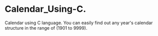 # Calendar_Using-C.
Calendar using C language. 
You can easily find out any year's calendar structure in the range of (1901 to 9999).
